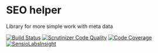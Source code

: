 # SEO helper
Library for more simple work with meta data

[![Build Status](https://travis-ci.org/lulco/seo-helper.svg?branch=master)](https://travis-ci.org/lulco/seo-helper)
[![Scrutinizer Code Quality](https://scrutinizer-ci.com/g/lulco/seo-helper/badges/quality-score.png?b=master)](https://scrutinizer-ci.com/g/lulco/seo-helper/?branch=master)
[![Code Coverage](https://scrutinizer-ci.com/g/lulco/seo-helper/badges/coverage.png?b=master)](https://scrutinizer-ci.com/g/lulco/seo-helper/?branch=master)
[![SensioLabsInsight](https://insight.sensiolabs.com/projects/eb734898-a539-440f-ae6d-93a6bde14972/mini.png)](https://insight.sensiolabs.com/projects/eb734898-a539-440f-ae6d-93a6bde14972)
